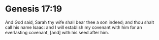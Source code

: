 # Genesis 17:19

And God said, Sarah thy wife shall bear thee a son indeed; and thou shalt call his name Isaac: and I will establish my covenant with him for an everlasting covenant, [and] with his seed after him.